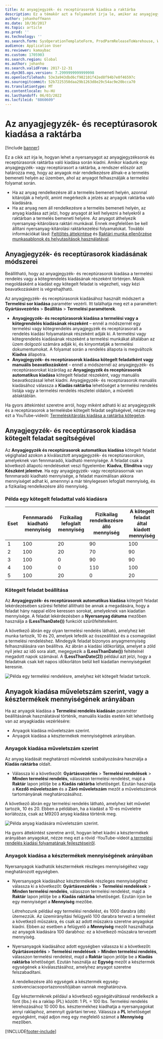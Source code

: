 ```yaml
---
title: Az anyagjegyzék- és receptúrasorok kiadása a raktárba
description: Ez a témakör azt a folyamatot írja le, amikor az anyagjegyzéksorok és receptúrasorok nyersanyagát ki kell szabadadni a raktárba.
author: johanhoffmann
ms.date: 10/30/2017
ms.topic: article
ms.prod: ''
ms.technology: ''
ms.search.form: SysOperationTemplateForm, ProdParmReleaseToWarehouse, WHSReleaseToWarehouseProdBOM
audience: Application User
ms.reviewer: kamaybac
ms.custom: 1705903
ms.search.region: Global
ms.author: johanho
ms.search.validFrom: 2017-12-31
ms.dyn365.ops.version: 7.2999999999999998
ms.openlocfilehash: 53e3a943dbd6cf982101f42ed8f94b7e0f46597c
ms.sourcegitcommit: 52b7225350daa29b1263d8e29c54ac9e20bcca70
ms.translationtype: MT
ms.contentlocale: hu-HU
ms.lasthandoff: 06/03/2022
ms.locfileid: "8860609"
---
```

# <a name="release-bom-and-formula-lines-to-the-warehouse"></a>Az anyagjegyzék- és receptúrasorok kiadása a raktárba

[!include [banner](../includes/banner.md)]

Ez a cikk azt írja le, hogyan lehet a nyersanyagot az anyagjegyzéksorok és receptúrasorok raktárba való kiadása során kiadni. Amikor kiadunk egy anyagjegyzék- vagy receptúrasort a raktárba, a rendszer először azt határozza meg, hogy az anyagok már rendelkezésre állnak-e a termelés bemeneti helyén az üzemben, ahol az anyagot felhasználják a termelési folyamat során.

- Ha az anyag rendelkezésre áll a termelés bemeneti helyén, azonnal kitárolják a helyről, amint megérkezik a jelzés az anyagok raktárba való kiadására.
- Ha az anyag nem áll rendelkezésre a termelés bemeneti helyén, az anyag kiadása azt jelzi, hogy anyagot át kell helyezni a helyekről a raktárban a termelés bemeneti helyére. Az anyagot áthelyezik nyersanyag-kitárolásra raktári munkával. Ennek megfelelően be kell állítani nyersanyag-kitárolási raktárkezelési folyamatokat. További információkat lásd: [Feltöltés áttekintése](../warehousing/replenishment.md) és [Raktári munka ellenőrzése munkasablonok és helyutasítások használatával](../warehousing/control-warehouse-location-directives.md).

## <a name="methods-for-releasing-bom-and-formula-lines"></a>Anyagjegyzék- és receptúrasorok kiadásának módszerei

Beállítható, hogy az anyagjegyzék- és receptúrasorok kiadása a termelési rendelés vagy a kötegrendelés kiadásának részeként történjen. Másik megoldásként a kiadást egy kötegelt feladat is végezheti, vagy kézi beavatkozásként is végrehajtható.

Az anyagjegyzék- és receptúrasorok kiadásához használt módszert a **Termelési sor kiadása** paraméter vezérli. Itt találhatja meg ezt a paramétert: **Gyártásvezérlés** \> **Beállítás** \> **Termelési paraméterek**.

- **Anyagjegyzék- és receptúrasorok kiadása a termelési vagy a kötegrendelés kiadásának részeként** – ennél a módszernél egy termelési vagy kötegrendelés anyagjegyzék és receptúrasorait a rendelés kiadási folyamatának részeként adják ki. A termelési vagy kötegrendelés kiadásának részeként a termelési munkákat általában az üzem dolgozói számára adják ki, és kinyomtatják a termelési dokumentumokat. A folyamat során a rendelés állapota is megváltozik **Kiadva** állapotra.
- **Anyagjegyzék- és receptúrasorok kiadása kötegelt feladatként vagy manuális beavatkozásként** – ennél a módszernél az anyagjegyzék- és receptúrasorokat kizárólag az **Anyagjegyzék és receptúrasorok automatikus kiadása** kötegelt feladat részeként, vagy manuális beavatkozással lehet kiadni. Anyagjegyzék- és receptúrasorok manuális kiadásához válassza a **Kiadás raktárba** lehetőséget a termelési rendelés listája vagy a termelési rendelés részletei oldalon, a műveleti ablaktáblán.

Ha gyors áttekintést szeretne arról, hogy miként adható ki az anyagjegyzék és a receptúrasorok a termelésbe kötegelt feladat segítségével, nézze meg ezt a YouTube-videót: [Termeléskitárolás kiadása a raktárba kötegelve](https://www.youtube.com/watch?v=8urAJn50dQ8).

## <a name="releasing-the-bom-and-formula-lines-by-using-a-batch-job"></a>Anyagjegyzék- és receptúrasorok kiadása kötegelt feladat segítségével

Az **Anyagjegyzék és receptúrasorok automatikus kiadása** kötegelt feladat végighalad azokon a kiválasztott anyagjegyzék- és receptúrasorokon, amelyeknek van fennmaradó, kiadható mennyisége. A feladat csak a következő állapotú rendeléseket veszi figyelembe: **Kiadva**, **Elindítva** vagy **Készként jelentve**. Ha egy anyagjegyzék- vagy receptúrasornak van fennmaradó kiadható mennyisége, a feladat maximálisan akkora mennyiséget adhat ki, amennnyi a már ténylegesen lefoglalt mennyiség, és a fizikailag rendelkezésre álló mennyiség.

### <a name="example-of-a-batch-job-release"></a>Példa egy kötegelt feladattal való kiadásra

| Eset | Fennmaradó kiadható mennyiség | Fizikailag lefoglalt mennyiség | Fizikailag rendelkezésre álló mennyiség | A kötegelt feladat által kiadott mennyiség |
|----------|-------------------------------|------------------------------|-------------------------------|------------------------------------|
| 1        | 100                           | 20                           | 90                            | 100                                |
| 2        | 100                           | 20                           | 70                            | 90                                 |
| 3        | 100                           | 0                            | 90                            | 90                                 |
| 4        | 100                           | 0                            | 110                           | 100                                |
| 5        | 100                           | 20                           | 0                             | 20                                 |

### <a name="batch-job-setup"></a>Kötegelt feladat beállítása

Az **Anyagjegyzék- és receptúrasorok automatikus kiadása** kötegelt feladat lekérdezésében szűrési feltétel állítható be annak a megadására, hogy a feladat hány nappal előre keressen sorokat, amelyeknek van kiadatlan mennyisége. A feladat lekérdezésben a **Nyersanyag dátuma** mezőben használja a **(LessThanDate())** funkciót szűrőfeltételként.

A következő ábrán egy olyan termelési rendelés látható, amelyhez két munka tartozik, 10 és 20, amelyek lefedik az összeállítást és a csomagolást a termelési rendeléshez. Mindegyik feladat bizonyos anyagmennyiség felhasználására van beállítva. Az ábrán a kiadási időkorlátja, amelyet a zöld nyíl jelez az idő sora alatt, megegyezik a **(LessThanDate())** feltételnél megadott napok számával. A **(LessThanDate(2))** például azt jelzi, hogy a feladatnak csak két napos időkorláton belül kell kiadatlan mennyiségeket keresnie.

![Példa egy termelési rendelésre, amelyhez két kötegelt feladat tartozik.](media/bach-job-setup.PNG)

## <a name="releasing-material-per-operation-number-or-in-proportion-to-the-amount-of-finished-goods"></a>Anyagok kiadása műveletszám szerint, vagy a késztermékek mennyiségének arányában

Ha az anyagok kiadása a **Termelési rendelés kiadásán** paraméter beállításának használatával történik, manuális kiadás esetén két lehetőség van az anyagkiadás vezérlésére:

- Anyagok kiadása műveletszám szerint.
- Anyagok kiadása a késztermékek mennyiségének arányában.

### <a name="release-material-per-operation-number"></a>Anyagok kiadása műveletszám szerint

Az anyag kiadását meghatározó műveletek szabályozására használja a **Kiadás raktárba** oldalt.

- Válassza ki a következőt: **Gyártásvezérlés** \> **Termelési rendelések** \> **Minden termelési rendelés**, válasszon termelési rendelést, majd a **Raktár** lapon jelölje be a **Kiadás raktárba** lehetőséget. Ezután használja a **Kezdő műveletszám** és a **Záró műveletszám** mezőt a műveletszámok tartományának meghatározásához.

A következő ábrán egy termelési rendelés látható, amelyhez két művelet tartozik, 10 és 20. Ebben a példában, ha a kiadást a 10-es műveletre korlátozza, csak az M9203 anyag kiadása történik meg.

![Példa anyag kiadására műveletszám szerint.](media/two-operations.PNG)

Ha gyors áttekintést szeretne arról, hogyan lehet kiadni a késztermékek arányában anyagokat, nézze meg ezt a rövid -YouTube-videót [a termelési rendelés kiadási folyamatának fejlesztéseiről](https://www.youtube.com/watch?v=Rm3ojAz6Zu0).

### <a name="release-material-in-proportion-to-the-amount-of-finished-goods"></a>Anyagok kiadása a késztermékek mennyiségének arányában

Nyersanyagok kiadhatók késztermékek részleges mennyiségéhez vagy meghatározott egységben.

- Nyersanyagok kiadásához késztermékek részleges mennyiségéhez válassza ki a következőt: **Gyártásvezérlés** \> **Termelési rendelések** \> **Minden termelési rendelés**, válasszon termelési rendelést, majd a **Raktár** lapon jelölje be a **Kiadás raktárba** lehetőséget. Ezután írjon be egy mennyiséget a **Mennyiség** mezőbe.

    Létrehozunk például egy termelési rendelést, és 1000 darabra (db) ütemezzük. Az üzemirányítási felügyelő 100 darabra tervezi a termelést a következő műszakra, és csak az adott műszakra szeretne anyagokat kiadni. Ebben az esetben a felügyelő a **Mennyiség** mezőt használhatja az anyagok kiadására 100 darabhoz: ez a következő műszakra tervezett mennyiség.

- Nyersanyagok kiadásához adott egységben válassza ki a következőt: **Gyártásvezérlés** \> **Termelési rendelések** \> **Minden termelési rendelés**, válasszon termelési rendelést, majd a **Raktár** lapon jelölje be a **Kiadás raktárba** lehetőséget. Ezután használja az **Egység** mezőt a késztermék egységének a kiválasztásához, amelyhez anyagot szeretne felszabadítani.

    A rendelkezésre álló egységek a késztermék egység-szekvenciacsoportazonosítójában vannak meghatározva.

    Egy készterméknek például a következő egységátváltással rendelkezik a font (lbs.) és a raklap (PL) között: 1 PL = 100 lbs. Termelési rendelés létrehozásához 10 000 lbs. késztermékhez kiadhatja a nyersanyagokat annyi raklaphoz, amennyit gyártani tervez. Válassza a **PL** lehetőséget egységként, majd adjon meg egy megfelelő számot a **Mennyiség** mezőben.


[!INCLUDE[footer-include](../../includes/footer-banner.md)]